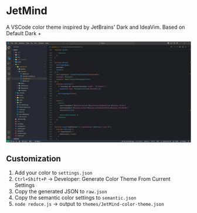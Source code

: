 # JetMind

A VSCode color theme inspired by JetBrains' Dark and IdeaVim. Based on Default Dark +

![demo](https://raw.githubusercontent.com/zenpk/jetmind/main/demo.png)

## Customization

1. Add your color to `settings.json`
2. `Ctrl+Shift+P` -> Developer: Generate Color Theme From Current Settings
3. Copy the generated JSON to `raw.json`
4. Copy the semantic color settings to `semantic.json`
5. `node reduce.js` -> output to `themes/JetMind-color-theme.json`
